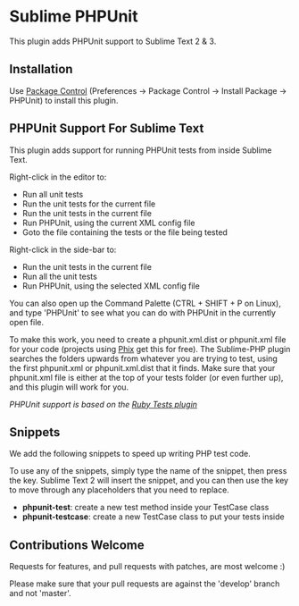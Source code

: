 Sublime PHPUnit
===============

This plugin adds PHPUnit support to Sublime Text 2 & 3.

Installation
------------

Use [Package Control](http://wbond.net/sublime_packages/package_control) (Preferences -> Package Control -> Install Package -> PHPUnit) to install this plugin.

PHPUnit Support For Sublime Text
--------------------------------

This plugin adds support for running PHPUnit tests from inside Sublime Text.

Right-click in the editor to:

* Run all unit tests
* Run the unit tests for the current file
* Run the unit tests in the current file
* Run PHPUnit, using the current XML config file
* Goto the file containing the tests or the file being tested

Right-click in the side-bar to:

* Run the unit tests in the current file
* Run all the unit tests
* Run PHPUnit, using the selected XML config file

You can also open up the Command Palette (CTRL + SHIFT + P on Linux), and type
'PHPUnit' to see what you can do with PHPUnit in the currently open file.

To make this work, you need to create a phpunit.xml.dist or phpunit.xml file for your code (projects using [Phix](http://phix-project.org) get this for free).  The Sublime-PHP plugin searches the folders upwards from whatever you are trying to test, using the first phpunit.xml or phpunit.xml.dist that it finds.  Make sure that your phpunit.xml file is either at the top of your tests folder (or even further up), and this plugin will work for you.

_PHPUnit support is based on the [Ruby Tests plugin](https://github.com/maltize/sublime-text-2-ruby-tests)_

Snippets
--------

We add the following snippets to speed up writing PHP test code.

To use any of the snippets, simply type the name of the snippet, then press the <TAB> key.  Sublime Text 2 will insert the snippet, and you can then use the <TAB> key to move through any placeholders that you need to replace.

* __phpunit-test__: create a new test method inside your TestCase class
* __phpunit-testcase__: create a new TestCase class to put your tests inside

Contributions Welcome
---------------------

Requests for features, and pull requests with patches, are most welcome :)

Please make sure that your pull requests are against the 'develop' branch and not 'master'.

